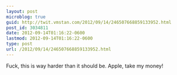 ```yaml
---
layout: post
microblog: true
guid: http://twit.vmstan.com/2012/09/14/246507668859133952.html
post_id: 3034811
date: 2012-09-14T01:16:22-0600
lastmod: 2012-09-14T01:16:22-0600
type: post
url: /2012/09/14/246507668859133952.html
---
```

Fuck, this is way harder than it should be. Apple, take my money!
